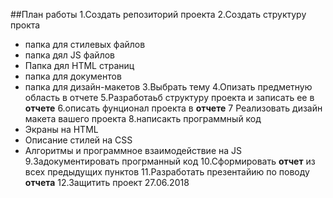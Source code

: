 ##План работы
1.Создать репозиторий проекта
2.Создать структуру прокта
  * папка для стилевых файлов 
  * папка дял JS файлов
  * Папка дял HTML страниц 
  * папка для документов 
  * папка для дизайн-макетов
3.Выбрать тему
4.Опизать предметную область в отчете 
5.Разработаьб структуру проекта и записать ее в **отчете**
6.описать фунционал проекта в **отчете**
7 Реализовать дизайн макета вашего проекта
8.написакть программный код
 * Экраны на HTML
 * Описание стилей на CSS
 * Алгоритмы и программное взаимодействие на JS
9.Задокументировать прогрманный код
10.Сформировать **отчет** из всех предыдущих пунктов
11.Разработать презентайию по поводу **отчета**
12.Защитить проект 27.06.2018

